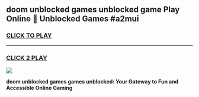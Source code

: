 
## doom unblocked games unblocked game Play Online 👋 Unblocked Games #a2mui
<h3>
<a href="https://premium.freeplayer.one?title=doom_unblocked_games&ref=21F">CLICK TO PLAY</a></h3>
<hr>

<h3>
<a href="https://premium.freeplayer.one?title=doom_unblocked_games&ref=21F">CLICK 2 PLAY</a>
  
</h3>

<a href="https://premium.freeplayer.one?title=doom_unblocked_games&ref=21F/"><img src="https://clearcache.store/games.png"></a>


**doom unblocked games games unblocked: Your Gateway to Fun and Accessible Online Gaming**

